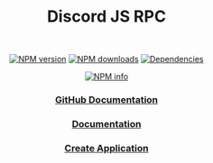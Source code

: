 
<div align="center">
  <h1> <b>Discord JS RPC</b> </h1>
  <br />
  <p>
    <a href="https://www.npmjs.com/package/discord-rpc"><img src="https://img.shields.io/npm/v/discord-rpc.svg?maxAge=3600" alt="NPM version" /></a>
    <a href="https://www.npmjs.com/package/discord-rpc"><img src="https://img.shields.io/npm/dt/discord-rpc.svg?maxAge=3600" alt="NPM downloads" /></a>
    <a href="https://david-dm.org/discordjs/RPC"><img src="https://img.shields.io/david/discordjs/RPC.svg?maxAge=3600" alt="Dependencies" /></a>
  </p>
  <p>
    <a href="https://nodei.co/npm/discord-rpc/"><img src="https://nodei.co/npm/discord-rpc.png?downloads=true&stars=true" alt="NPM info" /></a>
  </p>
  
  
  <h3> <a href="https://github.com/discordjs/RPC"> GitHub Documentation </a> </h3>
  <h3> <a href="https://discord.js.org/#/docs/rpc/master/general/welcome"> Documentation </a> </h3>
  <h3> <a href="https://discordapp.com/developers/applications"> Create Application </a> </h3>
</div>



